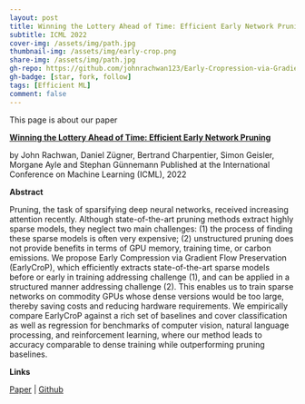 ```yaml
---
layout: post
title: Winning the Lottery Ahead of Time: Efficient Early Network Pruning
subtitle: ICML 2022
cover-img: /assets/img/path.jpg
thumbnail-img: /assets/img/early-crop.png
share-img: /assets/img/path.jpg
gh-repo: https://github.com/johnrachwan123/Early-Cropression-via-Gradient-Flow-Preservation
gh-badge: [star, fork, follow]
tags: [Efficient ML]
comment: false
---
```


This page is about our paper

[**Winning the Lottery Ahead of Time: Efficient Early Network Pruning**]()

by John Rachwan, Daniel Zügner, Bertrand Charpentier, Simon Geisler, Morgane Ayle and Stephan Günnemann
Published at the International Conference on Machine Learning (ICML), 2022

**Abstract**

Pruning, the task of sparsifying deep neural networks, received increasing attention recently. Although state-of-the-art pruning methods extract highly sparse models, they neglect two main challenges: (1) the process of finding these sparse models is often very expensive; (2) unstructured pruning does not provide benefits in terms of GPU memory, training time, or carbon emissions. We propose Early Compression via Gradient Flow Preservation (EarlyCroP), which efficiently extracts state-of-the-art sparse models before or early in training addressing challenge (1), and can be applied in a structured manner addressing challenge (2). This enables us to train sparse networks on commodity GPUs whose dense versions would be too large, thereby saving costs and reducing hardware requirements. We empirically compare EarlyCroP against a rich set of baselines and cover classification as well as regression for benchmarks of computer vision, natural language processing, and reinforcement learning, where our method leads to accuracy comparable to dense training while outperforming pruning baselines.

**Links**

[Paper](https://proceedings.mlr.press/v162/rachwan22a.html) | [Github](https://github.com/johnrachwan123/Early-Cropression-via-Gradient-Flow-Preservation)
